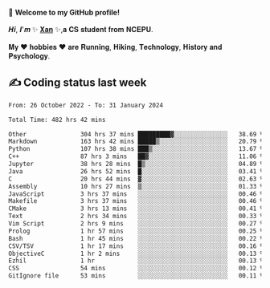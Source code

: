 🎉 **Welcome to my GitHub profile!**</br></br>
𝑯𝒊, 𝑰'𝒎 ✨ [𝐗𝐚𝐧](https://xancoding.cn/) ✨,𝐚 𝐂𝐒 𝐬𝐭𝐮𝐝𝐞𝐧𝐭 𝐟𝐫𝐨𝐦 𝐍𝐂𝐄𝐏𝐔.</br></br>
𝐌𝐲 ❤ 𝐡𝐨𝐛𝐛𝐢𝐞𝐬 ❤ 𝐚𝐫𝐞 𝐑𝐮𝐧𝐧𝐢𝐧𝐠, 𝐇𝐢𝐤𝐢𝐧𝐠, 𝐓𝐞𝐜𝐡𝐧𝐨𝐥𝐨𝐠𝐲, 𝐇𝐢𝐬𝐭𝐨𝐫𝐲 𝐚𝐧𝐝 𝐏𝐬𝐲𝐜𝐡𝐨𝐥𝐨𝐠𝐲.

## ✍️ Coding status last week
<!--START_SECTION:waka-->

```txt
From: 26 October 2022 - To: 31 January 2024

Total Time: 482 hrs 42 mins

Other               304 hrs 37 mins █████████▓░░░░░░░░░░░░░░░   38.69 %
Markdown            163 hrs 42 mins █████▒░░░░░░░░░░░░░░░░░░░   20.79 %
Python              107 hrs 38 mins ███▒░░░░░░░░░░░░░░░░░░░░░   13.67 %
C++                 87 hrs 3 mins   ██▓░░░░░░░░░░░░░░░░░░░░░░   11.06 %
Jupyter             38 hrs 28 mins  █▒░░░░░░░░░░░░░░░░░░░░░░░   04.89 %
Java                26 hrs 52 mins  █░░░░░░░░░░░░░░░░░░░░░░░░   03.41 %
C                   20 hrs 44 mins  ▓░░░░░░░░░░░░░░░░░░░░░░░░   02.63 %
Assembly            10 hrs 27 mins  ▒░░░░░░░░░░░░░░░░░░░░░░░░   01.33 %
JavaScript          3 hrs 37 mins   ░░░░░░░░░░░░░░░░░░░░░░░░░   00.46 %
Makefile            3 hrs 37 mins   ░░░░░░░░░░░░░░░░░░░░░░░░░   00.46 %
CMake               3 hrs 13 mins   ░░░░░░░░░░░░░░░░░░░░░░░░░   00.41 %
Text                2 hrs 34 mins   ░░░░░░░░░░░░░░░░░░░░░░░░░   00.33 %
Vim Script          2 hrs 9 mins    ░░░░░░░░░░░░░░░░░░░░░░░░░   00.27 %
Prolog              1 hr 57 mins    ░░░░░░░░░░░░░░░░░░░░░░░░░   00.25 %
Bash                1 hr 45 mins    ░░░░░░░░░░░░░░░░░░░░░░░░░   00.22 %
CSV/TSV             1 hr 17 mins    ░░░░░░░░░░░░░░░░░░░░░░░░░   00.16 %
ObjectiveC          1 hr 2 mins     ░░░░░░░░░░░░░░░░░░░░░░░░░   00.13 %
Ezhil               1 hr            ░░░░░░░░░░░░░░░░░░░░░░░░░   00.13 %
CSS                 54 mins         ░░░░░░░░░░░░░░░░░░░░░░░░░   00.12 %
GitIgnore file      53 mins         ░░░░░░░░░░░░░░░░░░░░░░░░░   00.11 %
```

<!--END_SECTION:waka-->


<!-- ## 📈 My GitHub Stats
<p align="center">
    <img height="137px" src="https://github-readme-stats.vercel.app/api?username=Xancoding&hide_title=true&hide_border=true&show_icons=trueline_height=21&text_color=000&icon_color=000&bg_color=0,ea6161,ffc64d,fffc4d,52fa5a&theme=graywhite" /> 
    <img src="https://github-readme-stats.vercel.app/api/top-langs/?username=Xancoding&hide_title=true&hide_border=true&layout=compact&langs_count=6&text_color=000&icon_color=fff&bg_color=0,52fa5a,4dfcff,c64dff&theme=graywhite" /> 
</p> -->

<!-- ## 🔥 My GitHub activities of last 31 days.
<div align="center"> <img src="https://activity-graph.herokuapp.com/graph?username=XanCoding&theme=xcode" /> </div> -->

<!-- <p align="center"> 
  Visitor count<br/>
  <img src="https://profile-counter.glitch.me/xancoding/count.svg" />
</p> -->
